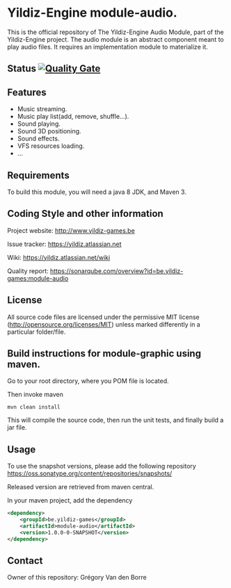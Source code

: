 # Yildiz-Engine module-audio.

This is the official repository of The Yildiz-Engine Audio Module, part of the Yildiz-Engine project.
The audio module is an abstract component meant to play audio files.
It requires an implementation module to materialize it.

## Status [![Quality Gate](https://www.sonarqube.com/api/badges/gate?key=be.yildiz-games:module-audio)](https://sonarqube.com/overview?id=be.yildiz-games:module-audio)

## Features

* Music streaming.
* Music play list(add, remove, shuffle...).
* Sound playing.
* Sound 3D positioning.
* Sound effects.
* VFS resources loading.
* ...

## Requirements

To build this module, you will need a java 8 JDK, and Maven 3.

## Coding Style and other information

Project website:
http://www.yildiz-games.be

Issue tracker:
https://yildiz.atlassian.net

Wiki:
https://yildiz.atlassian.net/wiki

Quality report:
https://sonarqube.com/overview?id=be.yildiz-games:module-audio

## License

All source code files are licensed under the permissive MIT license
(http://opensource.org/licenses/MIT) unless marked differently in a particular folder/file.
## Build instructions for module-graphic using maven.

Go to your root directory, where you POM file is located.

Then invoke maven

	mvn clean install

This will compile the source code, then run the unit tests, and finally build a jar file.

## Usage

To use the snapshot versions, please add the following repository
https://oss.sonatype.org/content/repositories/snapshots/

Released version are retrieved from maven central.

In your maven project, add the dependency

```xml
<dependency>
    <groupId>be.yildiz-games</groupId>
    <artifactId>module-audio</artifactId>
    <version>1.0.0-0-SNAPSHOT</version>
</dependency>
```
## Contact
Owner of this repository: Grégory Van den Borre
